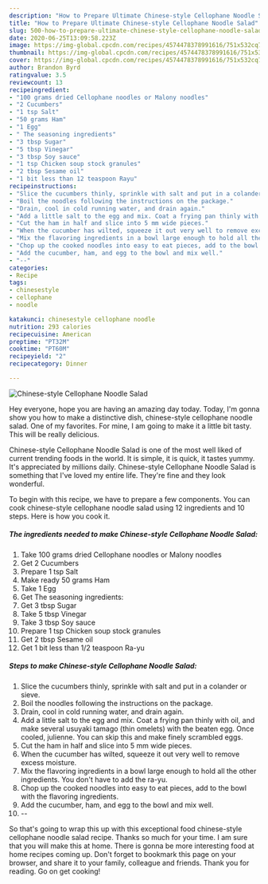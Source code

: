 ```yaml
---
description: "How to Prepare Ultimate Chinese-style Cellophane Noodle Salad"
title: "How to Prepare Ultimate Chinese-style Cellophane Noodle Salad"
slug: 500-how-to-prepare-ultimate-chinese-style-cellophane-noodle-salad
date: 2020-06-25T13:09:58.223Z
image: https://img-global.cpcdn.com/recipes/4574478378991616/751x532cq70/chinese-style-cellophane-noodle-salad-recipe-main-photo.jpg
thumbnail: https://img-global.cpcdn.com/recipes/4574478378991616/751x532cq70/chinese-style-cellophane-noodle-salad-recipe-main-photo.jpg
cover: https://img-global.cpcdn.com/recipes/4574478378991616/751x532cq70/chinese-style-cellophane-noodle-salad-recipe-main-photo.jpg
author: Brandon Byrd
ratingvalue: 3.5
reviewcount: 13
recipeingredient:
- "100 grams dried Cellophane noodles or Malony noodles"
- "2 Cucumbers"
- "1 tsp Salt"
- "50 grams Ham"
- "1 Egg"
- " The seasoning ingredients"
- "3 tbsp Sugar"
- "5 tbsp Vinegar"
- "3 tbsp Soy sauce"
- "1 tsp Chicken soup stock granules"
- "2 tbsp Sesame oil"
- "1 bit less than 12 teaspoon Rayu"
recipeinstructions:
- "Slice the cucumbers thinly, sprinkle with salt and put in a colander or sieve."
- "Boil the noodles following the instructions on the package."
- "Drain, cool in cold running water, and drain again."
- "Add a little salt to the egg and mix. Coat a frying pan thinly with oil, and make several usuyaki tamago (thin omelets) with the beaten egg. Once cooled, julienne. You can skip this and make finely scrambled eggs."
- "Cut the ham in half and slice into 5 mm wide pieces."
- "When the cucumber has wilted, squeeze it out very well to remove excess moisture."
- "Mix the flavoring ingredients in a bowl large enough to hold all the other ingredients. You don&#39;t have to add the ra-yu."
- "Chop up the cooked noodles into easy to eat pieces, add to the bowl with the flavoring ingredients."
- "Add the cucumber, ham, and egg to the bowl and mix well."
- "--"
categories:
- Recipe
tags:
- chinesestyle
- cellophane
- noodle

katakunci: chinesestyle cellophane noodle 
nutrition: 293 calories
recipecuisine: American
preptime: "PT32M"
cooktime: "PT60M"
recipeyield: "2"
recipecategory: Dinner

---
```



![Chinese-style Cellophane Noodle Salad](https://img-global.cpcdn.com/recipes/4574478378991616/751x532cq70/chinese-style-cellophane-noodle-salad-recipe-main-photo.jpg)

Hey everyone, hope you are having an amazing day today. Today, I'm gonna show you how to make a distinctive dish, chinese-style cellophane noodle salad. One of my favorites. For mine, I am going to make it a little bit tasty. This will be really delicious.

Chinese-style Cellophane Noodle Salad is one of the most well liked of current trending foods in the world. It is simple, it is quick, it tastes yummy. It's appreciated by millions daily. Chinese-style Cellophane Noodle Salad is something that I've loved my entire life. They're fine and they look wonderful.




To begin with this recipe, we have to prepare a few components. You can cook chinese-style cellophane noodle salad using 12 ingredients and 10 steps. Here is how you cook it.

<!--inarticleads1-->

##### The ingredients needed to make Chinese-style Cellophane Noodle Salad:

1. Take 100 grams dried Cellophane noodles or Malony noodles
1. Get 2 Cucumbers
1. Prepare 1 tsp Salt
1. Make ready 50 grams Ham
1. Take 1 Egg
1. Get  The seasoning ingredients:
1. Get 3 tbsp Sugar
1. Take 5 tbsp Vinegar
1. Take 3 tbsp Soy sauce
1. Prepare 1 tsp Chicken soup stock granules
1. Get 2 tbsp Sesame oil
1. Get 1 bit less than 1/2 teaspoon Ra-yu




<!--inarticleads2-->

##### Steps to make Chinese-style Cellophane Noodle Salad:

1. Slice the cucumbers thinly, sprinkle with salt and put in a colander or sieve.
1. Boil the noodles following the instructions on the package.
1. Drain, cool in cold running water, and drain again.
1. Add a little salt to the egg and mix. Coat a frying pan thinly with oil, and make several usuyaki tamago (thin omelets) with the beaten egg. Once cooled, julienne. You can skip this and make finely scrambled eggs.
1. Cut the ham in half and slice into 5 mm wide pieces.
1. When the cucumber has wilted, squeeze it out very well to remove excess moisture.
1. Mix the flavoring ingredients in a bowl large enough to hold all the other ingredients. You don&#39;t have to add the ra-yu.
1. Chop up the cooked noodles into easy to eat pieces, add to the bowl with the flavoring ingredients.
1. Add the cucumber, ham, and egg to the bowl and mix well.
1. --




So that's going to wrap this up with this exceptional food chinese-style cellophane noodle salad recipe. Thanks so much for your time. I am sure that you will make this at home. There is gonna be more interesting food at home recipes coming up. Don't forget to bookmark this page on your browser, and share it to your family, colleague and friends. Thank you for reading. Go on get cooking!
